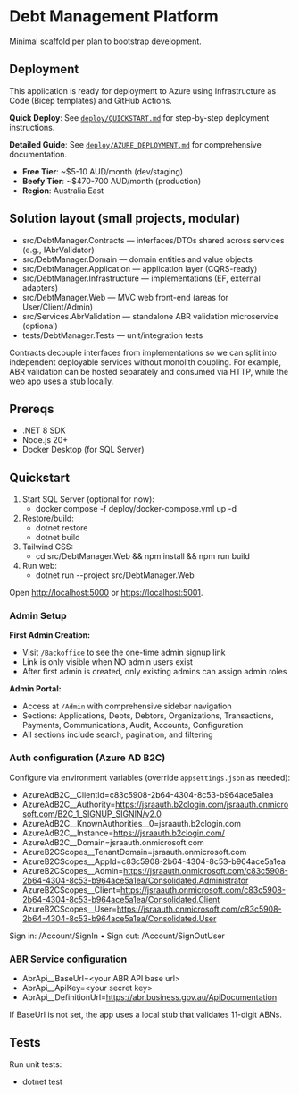 # Debt Management Platform

Minimal scaffold per plan to bootstrap development.

## Deployment

This application is ready for deployment to Azure using Infrastructure as Code (Bicep templates) and GitHub Actions.

**Quick Deploy**: See [`deploy/QUICKSTART.md`](deploy/QUICKSTART.md) for step-by-step deployment instructions.

**Detailed Guide**: See [`deploy/AZURE_DEPLOYMENT.md`](deploy/AZURE_DEPLOYMENT.md) for comprehensive documentation.

- **Free Tier**: ~$5-10 AUD/month (dev/staging)
- **Beefy Tier**: ~$470-700 AUD/month (production)
- **Region**: Australia East

## Solution layout (small projects, modular)

- src/DebtManager.Contracts — interfaces/DTOs shared across services (e.g., IAbrValidator)
- src/DebtManager.Domain — domain entities and value objects
- src/DebtManager.Application — application layer (CQRS-ready)
- src/DebtManager.Infrastructure — implementations (EF, external adapters)
- src/DebtManager.Web — MVC web front-end (areas for User/Client/Admin)
- src/Services.AbrValidation — standalone ABR validation microservice (optional)
- tests/DebtManager.Tests — unit/integration tests

Contracts decouple interfaces from implementations so we can split into independent deployable services without monolith coupling. For example, ABR validation can be hosted separately and consumed via HTTP, while the web app uses a stub locally.

## Prereqs

- .NET 8 SDK
- Node.js 20+
- Docker Desktop (for SQL Server)

## Quickstart

1. Start SQL Server (optional for now):
   - docker compose -f deploy/docker-compose.yml up -d
2. Restore/build:
   - dotnet restore
   - dotnet build
3. Tailwind CSS:
   - cd src/DebtManager.Web && npm install && npm run build
4. Run web:
   - dotnet run --project src/DebtManager.Web

Open <http://localhost:5000> or <https://localhost:5001>.

### Admin Setup

**First Admin Creation:**
- Visit `/Backoffice` to see the one-time admin signup link
- Link is only visible when NO admin users exist
- After first admin is created, only existing admins can assign admin roles

**Admin Portal:**
- Access at `/Admin` with comprehensive sidebar navigation
- Sections: Applications, Debts, Debtors, Organizations, Transactions, Payments, Communications, Audit, Accounts, Configuration
- All sections include search, pagination, and filtering

### Auth configuration (Azure AD B2C)

Configure via environment variables (override `appsettings.json` as needed):

- AzureAdB2C__ClientId=c83c5908-2b64-4304-8c53-b964ace5a1ea
- AzureAdB2C__Authority=<https://jsraauth.b2clogin.com/jsraauth.onmicrosoft.com/B2C_1_SIGNUP_SIGNIN/v2.0>
- AzureAdB2C__KnownAuthorities__0=jsraauth.b2clogin.com
- AzureAdB2C__Instance=<https://jsraauth.b2clogin.com/>
- AzureAdB2C__Domain=jsraauth.onmicrosoft.com
- AzureB2CScopes__TenantDomain=jsraauth.onmicrosoft.com
- AzureB2CScopes__AppId=c83c5908-2b64-4304-8c53-b964ace5a1ea
- AzureB2CScopes__Admin=<https://jsraauth.onmicrosoft.com/c83c5908-2b64-4304-8c53-b964ace5a1ea/Consolidated.Administrator>
- AzureB2CScopes__Client=<https://jsraauth.onmicrosoft.com/c83c5908-2b64-4304-8c53-b964ace5a1ea/Consolidated.Client>
- AzureB2CScopes__User=<https://jsraauth.onmicrosoft.com/c83c5908-2b64-4304-8c53-b964ace5a1ea/Consolidated.User>

Sign in: /Account/SignIn  •  Sign out: /Account/SignOutUser

### ABR Service configuration

- AbrApi__BaseUrl=\<your ABR API base url\>
- AbrApi__ApiKey=\<your secret key\>
- AbrApi__DefinitionUrl=<https://abr.business.gov.au/ApiDocumentation>

If BaseUrl is not set, the app uses a local stub that validates 11-digit ABNs.

## Tests

Run unit tests:

- dotnet test

